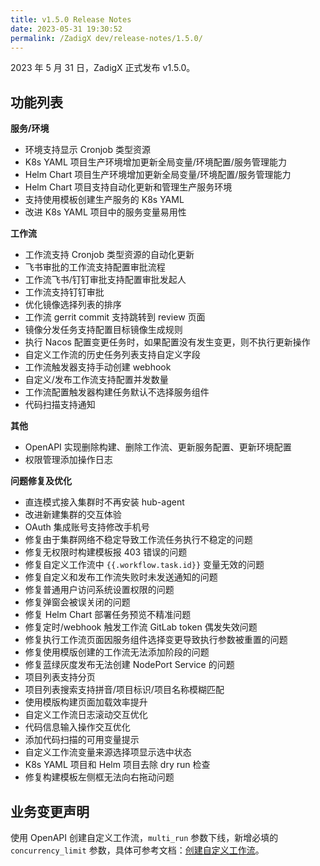 ```yaml
---
title: v1.5.0 Release Notes
date: 2023-05-31 19:30:52
permalink: /ZadigX dev/release-notes/1.5.0/
---
```


2023 年 5 月 31 日，ZadigX 正式发布 v1.5.0。

## 功能列表

**服务/环境**
- 环境支持显示 Cronjob 类型资源
- K8s YAML 项目生产环境增加更新全局变量/环境配置/服务管理能力
- Helm Chart 项目生产环境增加更新全局变量/环境配置/服务管理能力
- Helm Chart 项目支持自动化更新和管理生产服务环境
- 支持使用模板创建生产服务的 K8s YAML
- 改进 K8s YAML 项目中的服务变量易用性

**工作流**
- 工作流支持 Cronjob 类型资源的自动化更新
- 飞书审批的工作流支持配置审批流程
- 工作流飞书/钉钉审批支持配置审批发起人
- 工作流支持钉钉审批
- 优化镜像选择列表的排序
- 工作流 gerrit commit 支持跳转到 review 页面
- 镜像分发任务支持配置目标镜像生成规则
- 执行 Nacos 配置变更任务时，如果配置没有发生变更，则不执行更新操作
- 自定义工作流的历史任务列表支持自定义字段
- 工作流触发器支持手动创建 webhook 
- 自定义/发布工作流支持配置并发数量
- 工作流配置触发器构建任务默认不选择服务组件 
- 代码扫描支持通知

**其他**
- OpenAPI 实现删除构建、删除工作流、更新服务配置、更新环境配置 
- 权限管理添加操作日志

**问题修复及优化**
- 直连模式接入集群时不再安装 hub-agent
- 改进新建集群的交互体验
- OAuth 集成账号支持修改手机号
- 修复由于集群网络不稳定导致工作流任务执行不稳定的问题
- 修复无权限时构建模板报 403 错误的问题
- 修复自定义工作流中 <span v-pre>`{{.workflow.task.id}}`</span> 变量无效的问题
- 修复自定义和发布工作流失败时未发送通知的问题
- 修复普通用户访问系统设置权限的问题
- 修复弹窗会被误关闭的问题
- 修复 Helm Chart 部署任务预览不精准问题
- 修复定时/webhook 触发工作流 GitLab token 偶发失效问题
- 修复执行工作流页面因服务组件选择变更导致执行参数被重置的问题
- 修复使用模版创建的工作流无法添加阶段的问题
- 修复蓝绿灰度发布无法创建 NodePort Service 的问题
- 项目列表支持分页
- 项目列表搜索支持拼音/项目标识/项目名称模糊匹配
- 使用模版构建页面加载效率提升
- 自定义工作流日志滚动交互优化
- 代码信息输入操作交互优化
- 添加代码扫描的可用变量提示
- 自定义工作流变量来源选择项显示选中状态
- K8s YAML 项目和 Helm 项目去除 dry run 检查
- 修复构建模板左侧框无法向右拖动问题

## 业务变更声明

使用 OpenAPI 创建自定义工作流，`multi_run` 参数下线，新增必填的 `concurrency_limit` 参数，具体可参考文档：[创建自定义工作流](/ZadigX%20dev/api/workflow/#创建自定义工作流)。
